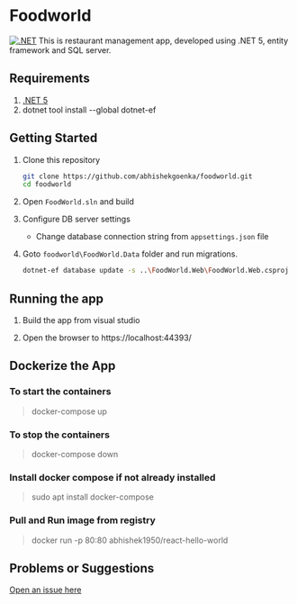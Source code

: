 # Foodworld
[![.NET](https://github.com/abhishekgoenka/foodworld/actions/workflows/dotnet.yml/badge.svg)](https://github.com/abhishekgoenka/foodworld/actions/workflows/dotnet.yml)
This is restaurant management app, developed using .NET 5, entity framework and SQL server.

## Requirements

1. [.NET 5](https://dotnet.microsoft.com/download/dotnet/5.0)
1. dotnet tool install --global dotnet-ef



## Getting Started

1. Clone this repository

    ```bash
    git clone https://github.com/abhishekgoenka/foodworld.git
    cd foodworld
    ```

1. Open `FoodWorld.sln` and build

    
1. Configure DB server settings

    - Change database connection string from `appsettings.json` file

1. Goto `foodworld\FoodWorld.Data` folder and run migrations. 

    ```bash
    dotnet-ef database update -s ..\FoodWorld.Web\FoodWorld.Web.csproj
    ``` 
## Running the app

1. Build the  app from visual studio

1. Open the browser to https://localhost:44393/

## Dockerize the App 


### To start the containers
> docker-compose up

### To stop the containers
> docker-compose down

### Install docker compose if not already installed
> sudo apt  install docker-compose

### Pull and Run image from registry
> docker run -p 80:80 abhishek1950/react-hello-world

## Problems or Suggestions

[Open an issue here](https://github.com/abhishekgoenka/foodworld/issues)
